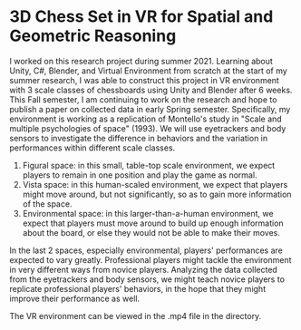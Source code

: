 # 3D Chess Set in VR for Spatial and Geometric Reasoning
I worked on this research project during summer 2021. Learning about Unity, C#, Blender, and Virtual Environment from scratch at the start of my summer research, I was able to 
construct this project in VR environment with 3 scale classes of chessboards using Unity and Blender after 6 weeks. This Fall semester, I am continuing to work on the research 
and hope to publish a paper on collected data in early Spring semester. 
Specifically, my environment is working as a replication of Montello's study in "Scale and multiple psychologies of space" (1993). We will use eyetrackers and body sensors to 
investigate the difference in behaviors and the variation in performances within different scale classes. 

1. Figural space: in this small, table-top scale environment, we expect players to remain in one position and play the game as normal.
2. Vista space: in this human-scaled environment, we expect that players might move around, but not significantly, so as to gain more information of the space.
3. Environmental space: in this larger-than-a-human environment, we expect that players must move around to build up enough information about the board, or else they would not
be able to make their moves. 

In the last 2 spaces, especially environmental, players' performances are expected to vary greatly. Professional players might tackle the environment in very different ways from
novice players. Analyzing the data collected from the eyetrackers and body sensors, we might teach novice players to replicate professional players' behaviors, in the hope that
they might improve their performance as well.

The VR environment can be viewed in the .mp4 file in the directory.
